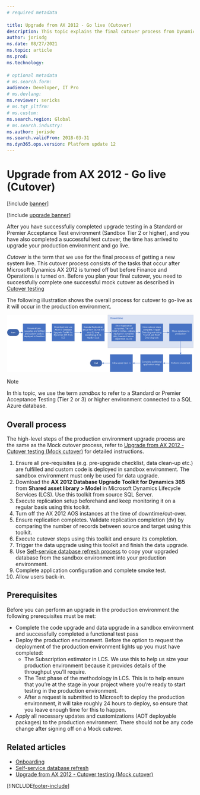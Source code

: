 ```yaml
---
# required metadata

title: Upgrade from AX 2012 - Go live (Cutover)
description: This topic explains the final cutover process from Dynamics AX 2012 to the Finance and Operations app running an upgraded version of your code and database.
author: jorisdg
ms.date: 08/27/2021
ms.topic: article
ms.prod: 
ms.technology: 

# optional metadata
# ms.search.form: 
audience: Developer, IT Pro
# ms.devlang: 
ms.reviewer: sericks
# ms.tgt_pltfrm: 
# ms.custom: 
ms.search.region: Global
# ms.search.industry: 
ms.author: jorisde
ms.search.validFrom: 2018-03-31
ms.dyn365.ops.version: Platform update 12
---
```


# Upgrade from AX 2012 - Go live (Cutover)

[!include [banner](../includes/banner.md)]

[!include [upgrade banner](../includes/upgrade-banner.md)]

After you have successfully completed upgrade testing in a Standard or Premier Acceptance Test environment (Sandbox Tier 2 or higher), and you have also completed a successful test cutover, the time has arrived to upgrade your production environment and go live.

*Cutover* is the term that we use for the final process of getting a new system live. This cutover process consists of the tasks that occur after Microsoft Dynamics AX 2012 is turned off but before Finance and Operations is turned on. Before you plan your final cutover, you need to successfully complete one successful mock cutover as described in [Cutover testing](./upgrade-cutover-testing.md)

The following illustration shows the overall process for cutover to go-live as it will occur in the production environment.

![Cutover process](./media/cutover-selfservice_01.png)

> [!NOTE]
> In this topic, we use the term *sandbox* to refer to a Standard or Premier Acceptance Testing (Tier 2 or 3) or higher environment connected to a SQL Azure database.

## Overall process

The high-level steps of the production environment upgrade process are the same as the Mock cutover process, refer to [Upgrade from AX 2012 - Cutover testing (Mock cutover)](./upgrade-cutover-testing.md) for detailed instructions.


1. Ensure all pre-requisites (e.g. pre-upgrade checklist, data clean-up etc.) are fulfilled and custom code is deployed in sandbox environment. The sandbox environment must only be used for data upgrade.
2. Download the **AX 2012 Database Upgrade Toolkit for Dynamics 365** from **Shared asset library > Model** in Microsoft Dynamics Lifecycle Services (LCS). Use this toolkit from source SQL Server.
3. Execute replication setup beforehand and keep monitoring it on a regular basis using this toolkit.
4. Turn off the AX 2012 AOS instances at the time of downtime/cut-over.
5. Ensure replication completes. Validate replication completion (dv) by comparing the number of records between source and target using this toolkit.
6. Execute cutover steps using this toolkit and ensure its completion.
7. Trigger the data upgrade using this toolkit and finish the data upgrade.
8. Use [Self-service database refresh process](../database/database-refresh.md#self-service-database-refresh) to copy your upgraded database from the sandbox environment into your production environment. 
9. Complete application configuration and complete smoke test.
10.	Allow users back-in.


## Prerequisites 
Before you can perform an upgrade in the production environment the following prerequisites must be met:
-	Complete the code upgrade and data upgrade in a sandbox environment and successfully completed a functional test pass
-	Deploy the production environment. Before the option to request the deployment of the production environment lights up you must have completed:
    - The Subscription estimator in LCS. We use this to help us size your production environment because it provides details of the throughput you’ll require.
    - The Test phase of the methodology in LCS. This is to help ensure that you’re at the stage in your project where you’re ready to start testing in the production environment.
    - After a request is submitted to Microsoft to deploy the production environment, it will take roughly 24 hours to deploy, so ensure that you leave enough time for this to happen.
-	Apply all necessary updates and customizations (AOT deployable packages) to the production environment. There should not be any code change after signing off on a Mock cutover.


## Related articles
- [Onboarding](../../fin-ops/imp-lifecycle/onboard.md)
- [Self-service database refresh](../database/database-refresh.md#self-service-database-refresh)
- [Upgrade from AX 2012 - Cutover testing (Mock cutover)](./upgrade-cutover-testing.md)

[!INCLUDE[footer-include](../../../includes/footer-banner.md)]
